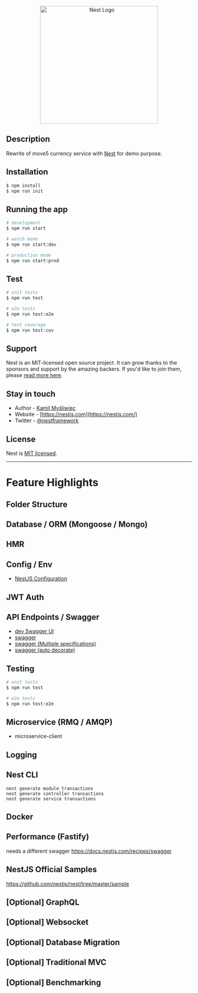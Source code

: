 <p align="center">
  <a href="http://nestjs.com/" target="blank"><img src="https://nestjs.com/img/logo_text.svg" width="320" alt="Nest Logo" /></a>
</p>

## Description

Rewrite of move5 currency service with [Nest](https://github.com/nestjs/nest) for demo purpose.

## Installation

```bash
$ npm install
$ npm run init
```

## Running the app

```bash
# development
$ npm run start

# watch mode
$ npm run start:dev

# production mode
$ npm run start:prod
```

## Test

```bash
# unit tests
$ npm run test

# e2e tests
$ npm run test:e2e

# test coverage
$ npm run test:cov
```

## Support

Nest is an MIT-licensed open source project. It can grow thanks to the sponsors and support by the amazing backers. If you'd like to join them, please [read more here](https://docs.nestjs.com/support).

## Stay in touch

- Author - [Kamil Myśliwiec](https://kamilmysliwiec.com)
- Website - [https://nestjs.com](https://nestjs.com/)
- Twitter - [@nestframework](https://twitter.com/nestframework)

## License

  Nest is [MIT licensed](LICENSE).

---

# Feature Highlights

## Folder Structure

## Database / ORM (Mongoose / Mongo)

## HMR

## Config / Env

* [NestJS Configuration](https://docs.nestjs.com/techniques/configuration)

## JWT Auth

## API Endpoints / Swagger

* [dev Swagger UI](http://localhost:3000/api)
* [swagger](https://docs.nestjs.com/recipes/swagger)
* [swagger (Multiple specifications)](https://docs.nestjs.com/recipes/swagger#multiple-specifications)
* [swagger (auto decorate)](https://docs.nestjs.com/recipes/swagger#plugin)

## Testing

```bash
# unit tests
$ npm run test

# e2e tests
$ npm run test:e2e
```

## Microservice (RMQ / AMQP)

* microservice-client

## Logging

## Nest CLI

```
nest generate module transactions
nest generate controller transactions
nest generate service transactions
```

## Docker

## Performance (Fastify)

needs a different swagger
https://docs.nestjs.com/recipes/swagger

## NestJS Official Samples

https://github.com/nestjs/nest/tree/master/sample

## [Optional] GraphQL

## [Optional] Websocket

## [Optional] Database Migration

## [Optional] Traditional MVC

## [Optional] Benchmarking